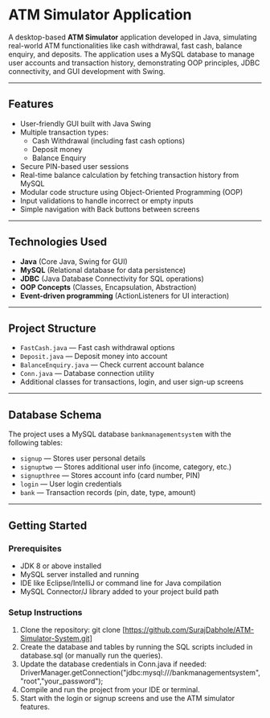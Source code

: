 # ATM Simulator Application

A desktop-based **ATM Simulator** application developed in Java, simulating real-world ATM functionalities like cash withdrawal, fast cash, balance enquiry, and deposits. The application uses a MySQL database to manage user accounts and transaction history, demonstrating OOP principles, JDBC connectivity, and GUI development with Swing.

---

## Features

- User-friendly GUI built with Java Swing  
- Multiple transaction types:  
  - Cash Withdrawal (including fast cash options)  
  - Deposit money  
  - Balance Enquiry  
- Secure PIN-based user sessions  
- Real-time balance calculation by fetching transaction history from MySQL  
- Modular code structure using Object-Oriented Programming (OOP)  
- Input validations to handle incorrect or empty inputs  
- Simple navigation with Back buttons between screens  

---

## Technologies Used

- **Java** (Core Java, Swing for GUI)  
- **MySQL** (Relational database for data persistence)  
- **JDBC** (Java Database Connectivity for SQL operations)  
- **OOP Concepts** (Classes, Encapsulation, Abstraction)  
- **Event-driven programming** (ActionListeners for UI interaction)  

---

## Project Structure

- `FastCash.java` — Fast cash withdrawal options  
- `Deposit.java` — Deposit money into account  
- `BalanceEnquiry.java` — Check current account balance  
- `Conn.java` — Database connection utility  
- Additional classes for transactions, login, and user sign-up screens  

---

## Database Schema

The project uses a MySQL database `bankmanagementsystem` with the following tables:

- `signup` — Stores user personal details  
- `signuptwo` — Stores additional user info (income, category, etc.)  
- `signupthree` — Stores account info (card number, PIN)  
- `login` — User login credentials  
- `bank` — Transaction records (pin, date, type, amount)  

---

## Getting Started

### Prerequisites

- JDK 8 or above installed  
- MySQL server installed and running  
- IDE like Eclipse/IntelliJ or command line for Java compilation  
- MySQL Connector/J library added to your project build path  

### Setup Instructions
1. Clone the repository: 
   git clone [https://github.com/SurajDabhole/ATM-Simulator-System.git]
2. Create the database and tables by running the SQL scripts included in database.sql (or manually run the queries).
3. Update the database credentials in Conn.java if needed:
  DriverManager.getConnection("jdbc:mysql:///bankmanagementsystem","root","your_password");
4. Compile and run the project from your IDE or terminal.
5. Start with the login or signup screens and use the ATM simulator features.
